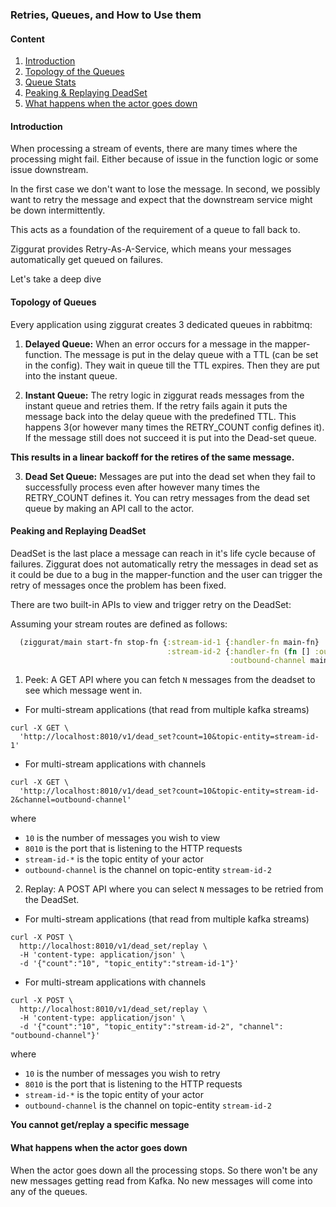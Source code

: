 ### Retries, Queues, and How to Use them

#### Content
1. [Introduction](#introduction)
2. [Topology of the Queues](#topology-of-the-queues)
3. [Queue Stats](#queue-stats)
4. [Peaking & Replaying DeadSet](#peaking-and-replaying-deadset)
5. [What happens when the actor goes down](#what-happens-when-the-actor-goes-down)

#### Introduction

When processing a stream of events, there are many times where the processing might fail.
Either because of issue in the function logic or some issue downstream.

In the first case we don't want to lose the message. In second, we
possibly want to retry the message and expect that the downstream
service might be down intermittently.

This acts as a foundation of the requirement of a queue to fall back to.

Ziggurat provides Retry-As-A-Service, which means your messages
automatically get queued on failures.

Let's take a deep dive

#### Topology of Queues

Every application using ziggurat creates 3 dedicated queues in rabbitmq:

1. **Delayed Queue:**
When an error occurs for a message in the mapper-function. The message is put in the delay queue with a TTL (can be set in the config).
They wait in queue till the TTL expires. Then they are put into the instant queue.

2. **Instant Queue:**
The retry logic in ziggurat reads messages from the instant queue and retries them.
If the retry fails again it puts the message back into the delay queue with the predefined TTL.
This happens 3(or however many times the RETRY_COUNT config defines it). If the message still does not succeed it is put into the Dead-set queue.

**This results in a linear backoff for the retires of the same message.**

3. **Dead Set Queue:**
Messages are put into the dead set when they fail to successfully process even after however many times the RETRY_COUNT defines it.
You can retry messages from the dead set queue by making an API call to the actor.

#### Peaking and Replaying DeadSet

DeadSet is the last place a message can reach in it's life cycle because of failures.
Ziggurat does not automatically retry the messages in dead set as it could be due to a bug in the mapper-function and the
user can trigger the retry of messages once the problem has been fixed. 

There are two built-in APIs to view and trigger retry on the DeadSet:

  Assuming your stream routes are defined as follows:
  ```clojure
    (ziggurat/main start-fn stop-fn {:stream-id-1 {:handler-fn main-fn}
                                     :stream-id-2 {:handler-fn (fn [] :outbound-channel)
                                                   :outbound-channel main-fn}})
```

1. Peek: A GET API where you can fetch `N` messages from the deadset to see which message went in.

  - For multi-stream applications (that read from multiple kafka streams)
  ```
  curl -X GET \
    'http://localhost:8010/v1/dead_set?count=10&topic-entity=stream-id-1'
  ```
  - For multi-stream applications with channels
  ```
  curl -X GET \
    'http://localhost:8010/v1/dead_set?count=10&topic-entity=stream-id-2&channel=outbound-channel'
  ```
  where
   - `10` is the number of messages you wish to view
   - `8010` is the port that is listening to the HTTP requests
   - `stream-id-*` is the topic entity of your actor
   - `outbound-channel` is the channel on topic-entity `stream-id-2`

2. Replay: A POST API where you can select `N` messages to be retried from the DeadSet.

  - For multi-stream applications (that read from multiple kafka streams)
  ```
  curl -X POST \
    http://localhost:8010/v1/dead_set/replay \
    -H 'content-type: application/json' \
    -d '{"count":"10", "topic_entity":"stream-id-1"}'
  ```
  - For multi-stream applications with channels
  ```
  curl -X POST \
    http://localhost:8010/v1/dead_set/replay \
    -H 'content-type: application/json' \
    -d '{"count":"10", "topic_entity":"stream-id-2", "channel": "outbound-channel"}'
  ```
  where
   - `10` is the number of messages you wish to retry
   - `8010` is the port that is listening to the HTTP requests
   - `stream-id-*` is the topic entity of your actor
   - `outbound-channel` is the channel on topic-entity `stream-id-2`

**You cannot get/replay a specific message**

#### What happens when the actor goes down

When the actor goes down all the processing stops. So there won't be any new messages getting read from Kafka.
No new messages will come into any of the queues.

